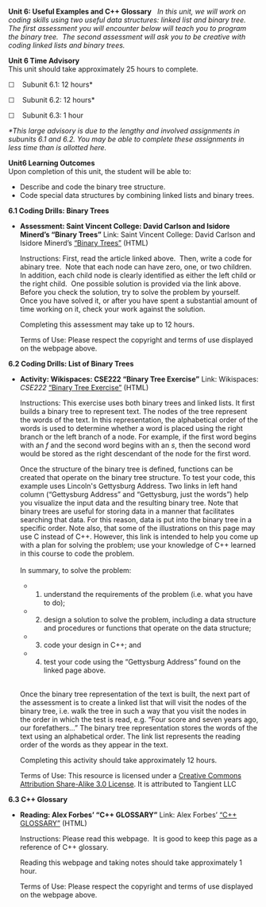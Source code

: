 **Unit 6: Useful Examples and C++ Glossary** <span id="6"></span> 
*In this unit, we will work on coding skills using two useful data
structures: linked list and binary tree.  The first assessment you will
encounter below will teach you to program the binary tree.  The second
assessment will ask you to be creative with coding linked lists and
binary trees.*

**Unit 6 Time Advisory**  
This unit should take approximately 25 hours to complete.  
  
 ☐    Subunit 6.1: 12 hours\*  
  
 ☐    Subunit 6.2: 12 hours\*  
  
 ☐    Subunit 6.3: 1 hour  
  
 *\*This large advisory is due to the lengthy and involved assignments
in subunits 6.1 and 6.2. You may be able to complete these assignments
in less time than is allotted here.*

**Unit6 Learning Outcomes**  
Upon completion of this unit, the student will be able to:
-   Describe and code the binary tree structure.
-   Code special data structures by combining linked lists and binary
    trees.

**6.1 Coding Drills: Binary Trees** <span id="6.1"></span> 
-   **Assessment: Saint Vincent College: David Carlson and Isidore
    Minerd’s “Binary Trees”**
    Link: Saint Vincent College: David Carlson and Isidore
    Minerd’s [“Binary
    Trees”](http://cis.stvincent.edu/html/tutorials/swd/bintrees/bintrees.html) (HTML)  
      
     Instructions: First, read the article linked above.  Then, write a
    code for abinary tree.  Note that each node can have zero, one, or
    two children.  In addition, each child node is clearly identified as
    either the left child or the right child.  One possible solution is
    provided via the link above.  Before you check the solution, try to
    solve the problem by yourself.  Once you have solved it, or after
    you have spent a substantial amount of time working on it, check
    your work against the solution.  
      
     Completing this assessment may take up to 12 hours.  
      
     Terms of Use: Please respect the copyright and terms of use
    displayed on the webpage above.

**6.2 Coding Drills: List of Binary Trees** <span id="6.2"></span> 
-   **Activity: Wikispaces: CSE222 “Binary Tree Exercise”**
    Link: Wikispaces: *CSE222* [“Binary Tree
    Exercise”](http://resources.saylor.org.s3.amazonaws.com/CS/CS107/CS107-6.2-BinaryTreeExcercise-CC-BYSA_files/CS107-6.2-BinaryTreeExcercise-CC-BYSA.htm) (HTML)  
      
     Instructions: This exercise uses both binary trees and linked
    lists. It first builds a binary tree to represent text. The nodes of
    the tree represent the words of the text. In this representation,
    the alphabetical order of the words is used to determine whether a
    word is placed using the right branch or the left branch of a node.
    For example, if the first word begins with an *f* and the second
    word begins with an *s*, then the second word would be stored as the
    right descendant of the node for the first word.  
      
     Once the structure of the binary tree is defined, functions can be
    created that operate on the binary tree structure. To test your
    code, this example uses Lincoln's Gettysburg Address. Two links in
    left hand column (“Gettysburg Address” and “Gettysburg, just the
    words”) help you visualize the input data and the resulting binary
    tree. Note that binary trees are useful for storing data in a manner
    that facilitates searching that data. For this reason, data is put
    into the binary tree in a specific order. Note also, that some of
    the illustrations on this page may use C instead of C++. However,
    this link is intended to help you come up with a plan for solving
    the problem; use your knowledge of C++ learned in this course to
    code the problem.  
        
     In summary, to solve the problem:

    -   1) understand the requirements of the problem (i.e. what you
        have to do);
    -   2) design a solution to solve the problem, including a data
        structure and procedures or functions that operate on the data
        structure;
    -   3) code your design in C++; and
    -   4) test your code using the “Gettysburg Address” found on the
        linked page above.

       
     Once the binary tree representation of the text is built, the next
    part of the assessment is to create a linked list that will visit
    the nodes of the binary tree, i.e. walk the tree in such a way that
    you visit the nodes in the order in which the test is read, e.g.
    “Four score and seven years ago, our forefathers…” The binary tree
    representation stores the words of the text using an alphabetical
    order. The link list represents the reading order of the words as
    they appear in the text.  
      
     Completing this activity should take approximately 12 hours.  
      
     Terms of Use: This resource is licensed under a [Creative Commons
    Attribution Share-Alike 3.0
    License](http://creativecommons.org/licenses/by-sa/3.0/). It is
    attributed to Tangient LLC

**6.3 C++ Glossary** <span id="6.3"></span> 
-   **Reading: Alex Forbes’ “C++ GLOSSARY”**
    Link: Alex Forbes’ [“C++
    GLOSSARY”](http://resources.saylor.org.s3.amazonaws.com/CS/CS107/CS107-6.3-C%2B%2BGlossary-PD_files/CS107-6.3-C%2B%2BGlossary-PD.htm)
    (HTML)  
      
     Instructions: Please read this webpage.  It is good to keep this
    page as a reference of C++ glossary.  
      
     Reading this webpage and taking notes should take approximately 1
    hour.  
      
     Terms of Use: Please respect the copyright and terms of use
    displayed on the webpage above.


